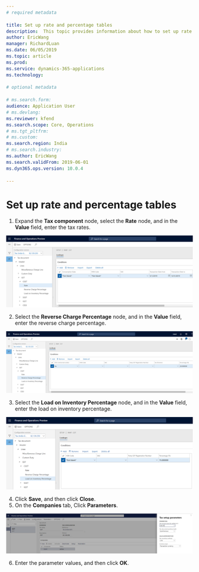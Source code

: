 ```yaml
---
# required metadata

title: Set up rate and percentage tables
description:  This topic provides information about how to set up rate and percentage tables.
author: EricWang
manager: RichardLuan
ms.date: 06/05/2019
ms.topic: article
ms.prod: 
ms.service: dynamics-365-applications
ms.technology: 

# optional metadata

# ms.search.form: 
audience: Application User
# ms.devlang: 
ms.reviewer: kfend
ms.search.scope: Core, Operations
# ms.tgt_pltfrm: 
# ms.custom: 
ms.search.region: India
# ms.search.industry: 
ms.author: EricWang
ms.search.validFrom: 2019-06-01
ms.dyn365.ops.version: 10.0.4

---
```


# Set up rate and percentage tables

1. Expand the **Tax component** node, select the **Rate** node, and in the **Value** field, enter the tax rates.

![tax rate](media/tax-rate.png)

2. Select the **Reverse Charge Percentage** node, and  in the **Value** field, enter the reverse charge percentage.

![reverse charge](media/reverse-charge.png)

3. Select the **Load on Inventory Percentage** node, and in the **Value** field, enter the load on inventory percentage.

![load on invertory](media/load-on-invertory.png)

4. Click **Save**, and then click **Close**.
5. On the **Companies** tab, Click **Parameters**.

![tax parameter](media/tax-parameter.PNG)

6. Enter the parameter values, and then click **OK**.



